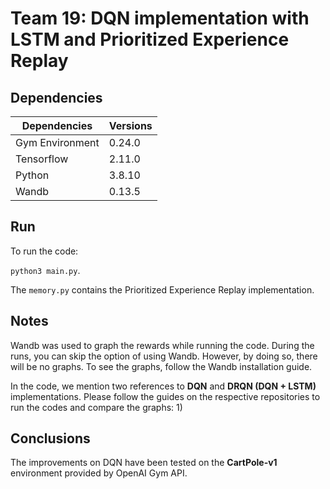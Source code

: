 # Team 19: DQN implementation with LSTM and Prioritized Experience Replay

## Dependencies 

| Dependencies  | Versions       |
| ------------- | ------------- |
| Gym Environment  | 0.24.0  |
| Tensorflow  | 2.11.0  |
| Python      | 3.8.10   |
| Wandb       | 0.13.5   | 

## Run 

To run the code: 

`python3 main.py`. 

The `memory.py` contains the Prioritized Experience Replay implementation. 

## Notes 

Wandb was used to graph the rewards while running the code. During the runs, you can skip the option of using Wandb. However, by doing so, there will be no graphs. To see the graphs, follow the Wandb installation guide. 

In the code, we mention two references to **DQN** and **DRQN (DQN + LSTM)** implementations. Please follow the guides on the respective repositories to run the codes and compare the graphs: 
1) 


## Conclusions 

The improvements on DQN have been tested on the **CartPole-v1** environment provided by OpenAI Gym API. 
